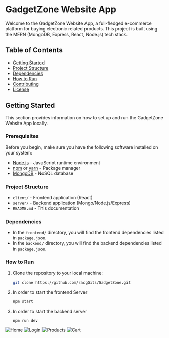 # GadgetZone Website App

Welcome to the GadgetZone Website App, a full-fledged e-commerce platform for buying electronic related products. This project is built using the MERN (MongoDB, Express, React, Node.js) tech stack.

## Table of Contents

- [Getting Started](#getting-started)
- [Project Structure](#project-structure)
- [Dependencies](#dependencies)
- [How to Run](#how-to-run)
- [Contributing](#contributing)
- [License](#license)

## Getting Started

This section provides information on how to set up and run the GadgetZone Website App locally.

### Prerequisites

Before you begin, make sure you have the following software installed on your system:

- [Node.js](https://nodejs.org/) - JavaScript runtime environment
- [npm](https://www.npmjs.com/) or [yarn](https://yarnpkg.com/) - Package manager
- [MongoDB](https://www.mongodb.com/) - NoSQL database

### Project Structure

- `client/` - Frontend application (React)
- `server/` - Backend application (Mongo/Node.js/Express)
- `README.md` - This documentation

### Dependencies

- In the `frontend/` directory, you will find the frontend dependencies listed in `package.json`.
- In the `backend/` directory, you will find the backend dependencies listed in `package.json`.

### How to Run

1. Clone the repository to your local machine:

   ```bash
   git clone https://github.com/racgGits/GadgetZone.git

2. In order to start the frontend Server
   
   ```bash
   npm start

4. In order to start the backend server
   
   ```bash
   npm run dev


![Home](frontend/img/Home.jpg)
![Login](frontend/img/Login.jpg)
![Products](frontend/img/Products.jpg)
![Cart](frontend/img/Cart.jpg)

